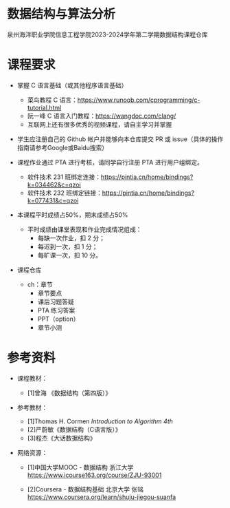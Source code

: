 # 数据结构与算法分析
泉州海洋职业学院信息工程学院2023-2024学年第二学期数据结构课程仓库

# 课程要求
- 掌握 C 语言基础（或其他程序语言基础）
    - 菜鸟教程 C 语言：https://www.runoob.com/cprogramming/c-tutorial.html
    - 阮一峰 C 语言入门教程：https://wangdoc.com/clang/
    - 互联网上还有很多优秀的视频课程，请自主学习并掌握

- 学生应注册自己的 Github 帐户并能够向本仓库提交 PR 或 issue（具体的操作指南请参考Google或Baidu搜索）

- 课程作业通过 PTA 进行考核，请同学自行注册 PTA 进行用户组绑定。
    - 软件技术 231 班绑定连接：https://pintia.cn/home/bindings?k=034462&c=qzoi
    - 软件技术 232 班绑定链接：https://pintia.cn/home/bindings?k=077431&c=qzoi
- 本课程平时成绩占50%，期末成绩占50%
    - 平时成绩由课堂表现和作业完成情况组成：
        - 每缺一次作业，扣 2 分；
        - 每迟到一次，扣 1 分；
        - 每旷课一次，扣 10 分。
- 课程仓库
    - ch：章节
        - 章节要点
        - 课后习题答疑
        - PTA 练习答案
        - PPT（option）
        - 章节小测
# 参考资料
- 课程教材：
    - [1]曾海 《数据结构（第四版）》

- 参考教材：
    - [1]Thomas H. Cormen *Introduction to Algorithm 4th*
    - [2]严蔚敏《数据结构（C语言版）》
    - [3]程杰《大话数据结构》

- 网络资源：
    - [1]中国大学MOOC - 数据结构 浙江大学 https://www.icourse163.org/course/ZJU-93001

    - [2]Coursera - 数据结构基础 北京大学 张铭 https://www.coursera.org/learn/shuju-jiegou-suanfa

